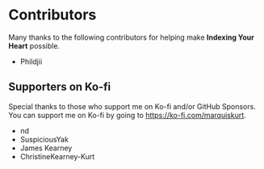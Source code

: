 # Contributors

Many thanks to the following contributors for helping make **Indexing Your Heart** possible.

- Phildjii

## Supporters on Ko-fi

Special thanks to those who support me on Ko-fi and/or GitHub Sponsors. You can support me on Ko-fi
by going to https://ko-fi.com/marquiskurt.

- nd
- SuspiciousYak
- James Kearney
- ChristineKearney-Kurt
